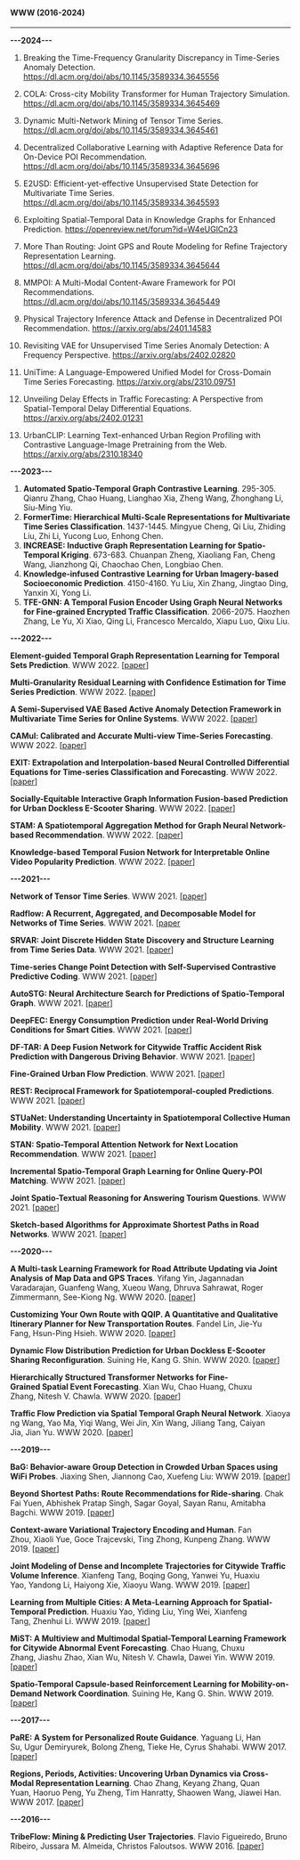 #### WWW (2016-2024)
* * *
**---2024---**

1. Breaking the Time-Frequency Granularity Discrepancy in Time-Series Anomaly Detection. https://dl.acm.org/doi/abs/10.1145/3589334.3645556

2. COLA: Cross-city Mobility Transformer for Human Trajectory Simulation. https://dl.acm.org/doi/abs/10.1145/3589334.3645469

3. Dynamic Multi-Network Mining of Tensor Time Series. https://dl.acm.org/doi/abs/10.1145/3589334.3645461

4. Decentralized Collaborative Learning with Adaptive Reference Data for On-Device POI Recommendation. https://dl.acm.org/doi/abs/10.1145/3589334.3645696

5. E2USD: Efficient-yet-effective Unsupervised State Detection for Multivariate Time Series. https://dl.acm.org/doi/abs/10.1145/3589334.3645593

6. Exploiting Spatial-Temporal Data in Knowledge Graphs for Enhanced Prediction. https://openreview.net/forum?id=W4eUGlCn23

7. More Than Routing: Joint GPS and Route Modeling for Refine Trajectory Representation Learning. https://dl.acm.org/doi/abs/10.1145/3589334.3645644

8. MMPOI: A Multi-Modal Content-Aware Framework for POI Recommendations. https://dl.acm.org/doi/abs/10.1145/3589334.3645449

9. Physical Trajectory Inference Attack and Defense in Decentralized POI Recommendation. https://arxiv.org/abs/2401.14583

10. Revisiting VAE for Unsupervised Time Series Anomaly Detection: A Frequency Perspective. https://arxiv.org/abs/2402.02820

11. UniTime: A Language-Empowered Unified Model for Cross-Domain Time Series Forecasting. https://arxiv.org/abs/2310.09751

12. Unveiling Delay Effects in Traffic Forecasting: A Perspective from Spatial-Temporal Delay Differential Equations. https://arxiv.org/abs/2402.01231

13. UrbanCLIP: Learning Text-enhanced Urban Region Profiling with Contrastive Language-Image Pretraining from the Web. https://arxiv.org/abs/2310.18340

**---2023---**
1. **Automated Spatio-Temporal Graph Contrastive Learning**. 295-305. Qianru Zhang, Chao Huang, Lianghao Xia, Zheng Wang, Zhonghang Li, Siu-Ming Yiu.
2. **FormerTime: Hierarchical Multi-Scale Representations for Multivariate Time Series Classification**. 1437-1445. Mingyue Cheng, Qi Liu, Zhiding Liu, Zhi Li, Yucong Luo, Enhong Chen.
3. **INCREASE: Inductive Graph Representation Learning for Spatio-Temporal Kriging**. 673-683. Chuanpan Zheng, Xiaoliang Fan, Cheng Wang, Jianzhong Qi, Chaochao Chen, Longbiao Chen.
4. **Knowledge-infused Contrastive Learning for Urban Imagery-based Socioeconomic Prediction**. 4150-4160. Yu Liu, Xin Zhang, Jingtao Ding, Yanxin Xi, Yong Li.
5. **TFE-GNN: A Temporal Fusion Encoder Using Graph Neural Networks for Fine-grained Encrypted Traffic Classification**. 2066-2075. Haozhen Zhang, Le Yu, Xi Xiao, Qing Li, Francesco Mercaldo, Xiapu Luo, Qixu Liu.

**---2022---**

**Element-guided Temporal Graph Representation Learning for Temporal Sets Prediction**. WWW 2022. [[paper](https://dl.acm.org/doi/10.1145/3485447.3512064)]

**Multi-Granularity Residual Learning with Confidence Estimation for Time Series Prediction**. WWW 2022. [[paper](https://dl.acm.org/doi/abs/10.1145/3485447.3512056)]

**A Semi-Supervised VAE Based Active Anomaly Detection Framework in Multivariate Time Series for Online Systems**. WWW 2022. [[paper](https://dl.acm.org/doi/abs/10.1145/3485447.3511984)]

**CAMul: Calibrated and Accurate Multi-view Time-Series Forecasting**. WWW 2022. [[paper](https://dl.acm.org/doi/fullHtml/10.1145/3485447.3512037)]

**EXIT: Extrapolation and Interpolation-based Neural Controlled Differential Equations for Time-series Classification and Forecasting**. WWW 2022. [[paper](https://dl.acm.org/doi/10.1145/3485447.3512030)]

**Socially-Equitable Interactive Graph Information Fusion-based Prediction for Urban Dockless E-Scooter Sharing**. WWW 2022. [[paper](https://dl.acm.org/doi/10.1145/3485447.3512145)]

**STAM: A Spatiotemporal Aggregation Method for Graph Neural Network-based Recommendation**. WWW 2022. [[paper](https://dl.acm.org/doi/10.1145/3485447.3512041)]

**Knowledge-based Temporal Fusion Network for Interpretable Online Video Popularity Prediction**. WWW 2022. [[paper](https://dl.acm.org/doi/10.1145/3485447.3511934)]

**---2021---**

**Network of Tensor Time Series**. WWW 2021. [[paper](https://dl.acm.org/doi/10.1145/3442381.3449969)]

**Radflow: A Recurrent, Aggregated, and Decomposable Model for Networks of Time Series**. WWW 2021. [[paper](https://dl.acm.org/doi/fullHtml/10.1145/3442381.3449945)

**SRVAR: Joint Discrete Hidden State Discovery and Structure Learning from Time Series Data**. WWW 2021. [[paper](https://faculty.ist.psu.edu/vhonavar/Papers/SRVARM.pdf)]

**Time-series Change Point Detection with Self-Supervised Contrastive Predictive Coding**. WWW 2021. [[paper](https://dl.acm.org/doi/abs/10.1145/3442381.3449903)]

**AutoSTG: Neural Architecture Search for Predictions of Spatio-Temporal Graph**. WWW 2021. [[paper](https://dl.acm.org/doi/abs/10.1145/3442381.3449816)]

**DeepFEC: Energy Consumption Prediction under Real-World Driving Conditions for Smart Cities**. WWW 2021. [[paper](https://dl.acm.org/doi/10.1145/3442381.3449983)]

**DF-TAR: A Deep Fusion Network for Citywide Traffic Accident Risk Prediction with Dangerous Driving Behavior**. WWW 2021. [[paper](https://dl.acm.org/doi/10.1145/3442381.3450003)]

**Fine-Grained Urban Flow Prediction**. WWW 2021. [[paper](https://dl.acm.org/doi/10.1145/3442381.3449792)]

**REST: Reciprocal Framework for Spatiotemporal-coupled Predictions**. WWW 2021. [[paper](https://dl.acm.org/doi/10.1145/3442381.3449928)]

**STUaNet: Understanding Uncertainty in Spatiotemporal Collective Human Mobility**. WWW 2021. [[paper](https://dl.acm.org/doi/10.1145/3442381.3449817)]

**STAN: Spatio-Temporal Attention Network for Next Location Recommendation**. WWW 2021. [[paper](https://dl.acm.org/doi/fullHtml/10.1145/3442381.3449998)]

**Incremental Spatio-Temporal Graph Learning for Online Query-POI Matching**. WWW 2021. [[paper](https://dl.acm.org/doi/10.1145/3442381.3449810)]

**Joint Spatio-Textual Reasoning for Answering Tourism Questions**. WWW 2021. [[paper](https://dl.acm.org/doi/10.1145/3442381.3449857)]

**Sketch-based Algorithms for Approximate Shortest Paths in Road Networks**. WWW 2021. [[paper](https://dl.acm.org/doi/fullHtml/10.1145/3442381.3450083)]

**---2020---**

**A Multi-task Learning Framework for Road Attribute Updating via Joint Analysis of Map Data and GPS Traces**. Yifang Yin, Jagannadan Varadarajan, Guanfeng Wang, Xueou Wang, Dhruva Sahrawat, Roger Zimmermann, See-Kiong Ng. WWW 2020. [[paper](https://doi.org/10.1145/3366423.3380021)]

**Customizing Your Own Route with QQIP. A Quantitative and Qualitative Itinerary Planner for New Transportation Routes**. Fandel Lin, Jie-Yu Fang, Hsun-Ping Hsieh. WWW 2020. [[paper](https://doi.org/10.1145/3366424.3383548)]

**Dynamic Flow Distribution Prediction for Urban Dockless E-Scooter Sharing Reconfiguration**. Suining He, Kang G. Shin. WWW 2020. [[paper](https://doi.org/10.1145/3366423.3380101)]

**Hierarchically Structured Transformer Networks for Fine-Grained Spatial Event Forecasting**. Xian Wu, Chao Huang, Chuxu Zhang, Nitesh V. Chawla. WWW 2020. [[paper](https://doi.org/10.1145/3366423.3380296)]

**Traffic Flow Prediction via Spatial Temporal Graph Neural Network**. Xiaoyang Wang, Yao Ma, Yiqi Wang, Wei Jin, Xin Wang, Jiliang Tang, Caiyan Jia, Jian Yu. WWW 2020. [[paper](https://doi.org/10.1145/3366423.3380186)]

**---2019---**

**BaG: Behavior-aware Group Detection in Crowded Urban Spaces using WiFi Probes**. Jiaxing Shen, Jiannong Cao, Xuefeng Liu: WWW 2019. [[paper](https://doi.org/10.1145/3308558.3313590)]

**Beyond Shortest Paths: Route Recommendations for Ride-sharing**. Chak Fai Yuen, Abhishek Pratap Singh, Sagar Goyal, Sayan Ranu, Amitabha Bagchi. WWW 2019. [[paper](https://doi.org/10.1145/3308558.3313465)]

**Context-aware Variational Trajectory Encoding and Human**. Fan Zhou, Xiaoli Yue, Goce Trajcevski, Ting Zhong, Kunpeng Zhang. WWW 2019. [[paper](https://doi.org/10.1145/3308558.3313608)]

**Joint Modeling of Dense and Incomplete Trajectories for Citywide Traffic Volume Inference**. Xianfeng Tang, Boqing Gong, Yanwei Yu, Huaxiu Yao, Yandong Li, Haiyong Xie, Xiaoyu Wang. WWW 2019. [[paper](https://doi.org/10.1145/3308558.3313621)]

**Learning from Multiple Cities: A Meta-Learning Approach for Spatial-Temporal Prediction**. Huaxiu Yao, Yiding Liu, Ying Wei, Xianfeng Tang, Zhenhui Li. WWW 2019. [[paper](https://doi.org/10.1145/3308558.3313577)]

**MiST: A Multiview and Multimodal Spatial-Temporal Learning Framework for Citywide Abnormal Event Forecasting**. Chao Huang, Chuxu Zhang, Jiashu Zhao, Xian Wu, Nitesh V. Chawla, Dawei Yin. WWW 2019. [[paper](https://doi.org/10.1145/3308558.3313730)]

**Spatio-Temporal Capsule-based Reinforcement Learning for Mobility-on-Demand Network Coordination**. Suining He, Kang G. Shin. WWW 2019. [[paper](https://doi.org/10.1145/3308558.3313401)]

**---2017---**

**PaRE: A System for Personalized Route Guidance**. Yaguang Li, Han Su, Ugur Demiryurek, Bolong Zheng, Tieke He, Cyrus Shahabi. WWW 2017. [[paper](https://doi.org/10.1145/3038912.3052717)]

**Regions, Periods, Activities: Uncovering Urban Dynamics via Cross-Modal Representation Learning**. Chao Zhang, Keyang Zhang, Quan Yuan, Haoruo Peng, Yu Zheng, Tim Hanratty, Shaowen Wang, Jiawei Han. WWW 2017. [[paper](https://doi.org/10.1145/3038912.3052601)]

**---2016---**

**TribeFlow: Mining & Predicting User Trajectories**. Flavio Figueiredo, Bruno Ribeiro, Jussara M. Almeida, Christos Faloutsos. WWW 2016. [[paper](https://doi.org/10.1145/2872427.2883059)]
